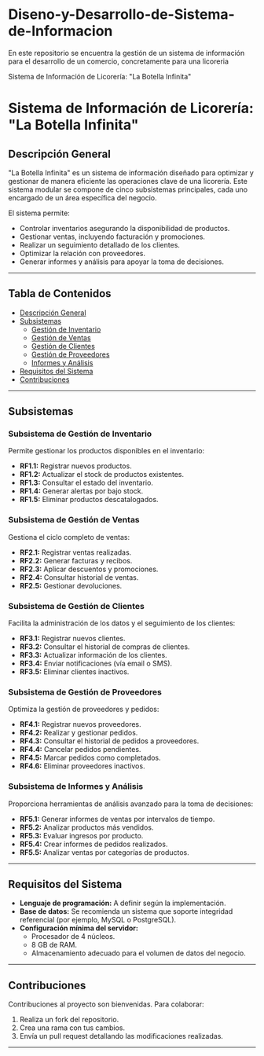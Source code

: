 # Diseno-y-Desarrollo-de-Sistema-de-Informacion
En este repositorio se encuentra la gestión de un sistema de información para el desarrollo de un comercio, concretamente para una licoreria

Sistema de Información de Licorería: "La Botella Infinita"

# Sistema de Información de Licorería: "La Botella Infinita"

## Descripción General

"La Botella Infinita" es un sistema de información diseñado para optimizar y gestionar de manera eficiente las operaciones clave de una licorería. Este sistema modular se compone de cinco subsistemas principales, cada uno encargado de un área específica del negocio.

El sistema permite:
- Controlar inventarios asegurando la disponibilidad de productos.
- Gestionar ventas, incluyendo facturación y promociones.
- Realizar un seguimiento detallado de los clientes.
- Optimizar la relación con proveedores.
- Generar informes y análisis para apoyar la toma de decisiones.

---

## Tabla de Contenidos
- [Descripción General](#descripción-general)
- [Subsistemas](#subsistemas)
  - [Gestión de Inventario](#subsistema-de-gestión-de-inventario)
  - [Gestión de Ventas](#subsistema-de-gestión-de-ventas)
  - [Gestión de Clientes](#subsistema-de-gestión-de-clientes)
  - [Gestión de Proveedores](#subsistema-de-gestión-de-proveedores)
  - [Informes y Análisis](#subsistema-de-informes-y-análisis)
- [Requisitos del Sistema](#requisitos-del-sistema)
- [Contribuciones](#contribuciones)

---

## Subsistemas

### Subsistema de Gestión de Inventario
Permite gestionar los productos disponibles en el inventario:
- **RF1.1:** Registrar nuevos productos.
- **RF1.2:** Actualizar el stock de productos existentes.
- **RF1.3:** Consultar el estado del inventario.
- **RF1.4:** Generar alertas por bajo stock.
- **RF1.5:** Eliminar productos descatalogados.

### Subsistema de Gestión de Ventas
Gestiona el ciclo completo de ventas:
- **RF2.1:** Registrar ventas realizadas.
- **RF2.2:** Generar facturas y recibos.
- **RF2.3:** Aplicar descuentos y promociones.
- **RF2.4:** Consultar historial de ventas.
- **RF2.5:** Gestionar devoluciones.

### Subsistema de Gestión de Clientes
Facilita la administración de los datos y el seguimiento de los clientes:
- **RF3.1:** Registrar nuevos clientes.
- **RF3.2:** Consultar el historial de compras de clientes.
- **RF3.3:** Actualizar información de los clientes.
- **RF3.4:** Enviar notificaciones (vía email o SMS).
- **RF3.5:** Eliminar clientes inactivos.

### Subsistema de Gestión de Proveedores
Optimiza la gestión de proveedores y pedidos:
- **RF4.1:** Registrar nuevos proveedores.
- **RF4.2:** Realizar y gestionar pedidos.
- **RF4.3:** Consultar el historial de pedidos a proveedores.
- **RF4.4:** Cancelar pedidos pendientes.
- **RF4.5:** Marcar pedidos como completados.
- **RF4.6:** Eliminar proveedores inactivos.

### Subsistema de Informes y Análisis
Proporciona herramientas de análisis avanzado para la toma de decisiones:
- **RF5.1:** Generar informes de ventas por intervalos de tiempo.
- **RF5.2:** Analizar productos más vendidos.
- **RF5.3:** Evaluar ingresos por producto.
- **RF5.4:** Crear informes de pedidos realizados.
- **RF5.5:** Analizar ventas por categorías de productos.

---

## Requisitos del Sistema

- **Lenguaje de programación:** A definir según la implementación.
- **Base de datos:** Se recomienda un sistema que soporte integridad referencial (por ejemplo, MySQL o PostgreSQL).
- **Configuración mínima del servidor:**
  - Procesador de 4 núcleos.
  - 8 GB de RAM.
  - Almacenamiento adecuado para el volumen de datos del negocio.

---

## Contribuciones

Contribuciones al proyecto son bienvenidas. Para colaborar:
1. Realiza un fork del repositorio.
2. Crea una rama con tus cambios.
3. Envía un pull request detallando las modificaciones realizadas.

---



